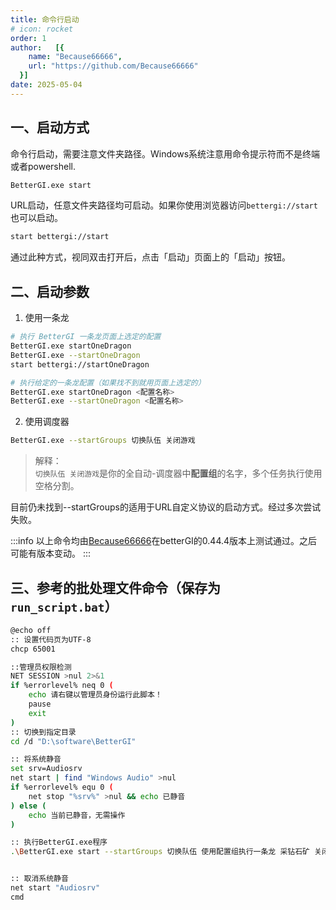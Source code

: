 ```yaml
---
title: 命令行启动
# icon: rocket
order: 1
author:   [{
    name: "Because66666",
    url: "https://github.com/Because66666"
  }]
date: 2025-05-04
---
```


## 一、启动方式

命令行启动，需要注意文件夹路径。Windows系统注意用命令提示符而不是终端或者powershell.

```bash
BetterGI.exe start
```

URL启动，任意文件夹路径均可启动。如果你使用浏览器访问`bettergi://start`也可以启动。

```bash
start bettergi://start
```

通过此种方式，视同双击打开后，点击「启动」页面上的「启动」按钮。

## 二、启动参数
1. 使用一条龙

```bash
# 执行 BetterGI 一条龙页面上选定的配置
BetterGI.exe startOneDragon
BetterGI.exe --startOneDragon
start bettergi://startOneDragon

# 执行给定的一条龙配置（如果找不到就用页面上选定的）
BetterGI.exe startOneDragon <配置名称>
BetterGI.exe --startOneDragon <配置名称>
```

2. 使用调度器
```bash
BetterGI.exe --startGroups 切换队伍 关闭游戏
```
>解释：<br>
`切换队伍 关闭游戏`是你的全自动-调度器中**配置组**的名字，多个任务执行使用空格分割。

目前仍未找到--startGroups的适用于URL自定义协议的启动方式。经过多次尝试失败。

:::info
以上命令均由[Because66666](https://github.com/Because66666)在betterGI的0.44.4版本上测试通过。之后可能有版本变动。
:::

## 三、参考的批处理文件命令（保存为`run_script.bat`）

```bash
@echo off
:: 设置代码页为UTF-8
chcp 65001

::管理员权限检测
NET SESSION >nul 2>&1
if %errorlevel% neq 0 (
    echo 请右键以管理员身份运行此脚本！
    pause
    exit
)
:: 切换到指定目录
cd /d "D:\software\BetterGI"

:: 将系统静音
set srv=Audiosrv
net start | find "Windows Audio" >nul
if %errorlevel% equ 0 (
    net stop "%srv%" >nul && echo 已静音
) else (
    echo 当前已静音，无需操作
)

:: 执行BetterGI.exe程序
.\BetterGI.exe start --startGroups 切换队伍 使用配置组执行一条龙 采钻石矿 关闭游戏


:: 取消系统静音
net start "Audiosrv"
cmd
```
